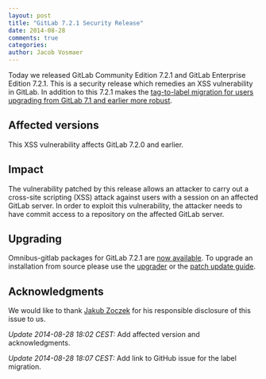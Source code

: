 ```yaml
---
layout: post
title: "GitLab 7.2.1 Security Release"
date: 2014-08-28
comments: true
categories:
author: Jacob Vosmaer
---
```


Today we released GitLab Community Edition 7.2.1 and GitLab Enterprise Edition
7.2.1. This is a security release which remedies an XSS vulnerability in
GitLab. In addition to this 7.2.1 makes the [tag-to-label migration for users
upgrading from GitLab 7.1 and earlier more
robust](https://github.com/gitlabhq/gitlabhq/issues/7571).

## Affected versions

This XSS vulnerability affects GitLab 7.2.0 and earlier.

## Impact

The vulnerability patched by this release allows an attacker to carry out a
cross-site scripting (XSS) attack against users with a session on an affected
GitLab server. In order to exploit this vulnerability, the attacker needs to
have commit access to a repository on the affected GitLab server.

## Upgrading

Omnibus-gitlab packages for GitLab 7.2.1 are [now
available](https://about.gitlab.com/downloads/). To upgrade an installation
from source please use the
[upgrader](http://doc.gitlab.com/ce/update/upgrader.html) or the [patch update
guide](http://doc.gitlab.com/ce/update/patch_versions.html).

## Acknowledgments

We would like to thank [Jakub Zoczek](http://zoczus.blogspot.com/) for his
responsible disclosure of this issue to us.

_Update 2014-08-28 18:02 CEST:_ Add affected version and acknowledgments.

_Update 2014-08-28 18:07 CEST:_ Add link to GitHub issue for the label migration.

